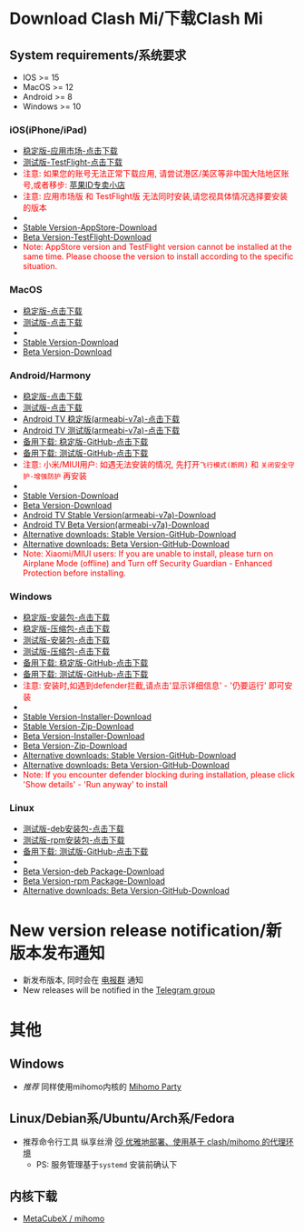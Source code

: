 # Download Clash Mi/下载Clash Mi

## System requirements/系统要求
- IOS >= 15
- MacOS >= 12
- Android >= 8
- Windows >= 10

### iOS(iPhone/iPad)
- [稳定版-应用市场-点击下载](https://apps.apple.com/us/app/clash-mi/id6744321968)
- [测试版-TestFlight-点击下载](https://testflight.apple.com/join/bjHXktB3)
- <font color="red">注意: 如果您的账号无法正常下载应用, 请尝试港区/美区等非中国大陆地区账号,或者移步:  [苹果ID专卖小店](https://dot.karing.app/pi.html?r_c=xda)</font>
- <font color="red">注意: 应用市场版 和 TestFlight版 无法同时安装,请您视具体情况选择要安装的版本</font>
-
- [Stable Version-AppStore-Download](https://apps.apple.com/us/app/clash-mi/id6744321968)
- [Beta Version-TestFlight-Download](https://testflight.apple.com/join/bjHXktB3)
- <font color="red">Note: AppStore version and TestFlight version cannot be installed at the same time. Please choose the version to install according to the specific situation.</font>


### MacOS
- [稳定版-点击下载](https://dot.clashmi.app/client.html?tag=macos-stable)
- [测试版-点击下载](https://dot.clashmi.app/client.html?tag=macos-beta)
-
- [Stable Version-Download](https://dot.clashmi.app/client.html?tag=macos-stable)
- [Beta Version-Download](https://dot.clashmi.app/client.html?tag=macos-beta)


### Android/Harmony
- [稳定版-点击下载](https://dot.clashmi.app/client.html?tag=android-stable)
- [测试版-点击下载](https://dot.clashmi.app/client.html?tag=android-beta)
- [Android TV 稳定版(armeabi-v7a)-点击下载](https://dot.clashmi.app/client.html?tag=android-armv7a-stable)
- [Android TV 测试版(armeabi-v7a)-点击下载](https://dot.clashmi.app/client.html?tag=android-armv7a-beta)
- [备用下载: 稳定版-GitHub-点击下载](https://github.com/KaringX/clashmi/releases/latest)
- [备用下载: 测试版-GitHub-点击下载](https://github.com/KaringX/clashmi/releases)
- <font color="red">注意: 小米/MIUI用户: 如遇无法安装的情况, 先打开`飞行模式(断网)` 和 `关闭安全守护-增强防护` 再安装</font>
-
- [Stable Version-Download](https://dot.clashmi.app/client.html?tag=android-stable)
- [Beta Version-Download](https://dot.clashmi.app/client.html?tag=android-beta)
- [Android TV Stable Version(armeabi-v7a)-Download](https://dot.clashmi.app/client.html?tag=android-armv7a-stable)
- [Android TV Beta Version(armeabi-v7a)-Download](https://dot.clashmi.app/client.html?tag=android-armv7a-beta)
- [Alternative downloads: Stable Version-GitHub-Download](https://github.com/KaringX/clashmi/releases/latest)
- [Alternative downloads: Beta Version-GitHub-Download](https://github.com/KaringX/clashmi/releases)
- <font color="red">Note: Xiaomi/MIUI users: If you are unable to install, please turn on Airplane Mode (offline) and Turn off Security Guardian - Enhanced Protection before installing.</font>

### Windows
- [稳定版-安装包-点击下载](https://dot.clashmi.app/client.html?tag=windows-installer-stable)
- [稳定版-压缩包-点击下载](https://dot.clashmi.app/client.html?tag=windows-zip-stable)
- [测试版-安装包-点击下载](https://dot.clashmi.app/client.html?tag=windows-installer-beta)
- [测试版-压缩包-点击下载](https://dot.clashmi.app/client.html?tag=windows-zip-beta)
- [备用下载: 稳定版-GitHub-点击下载](https://github.com/KaringX/clashmi/releases/latest)
- [备用下载: 测试版-GitHub-点击下载](https://github.com/KaringX/clashmi/releases)
- <font color="red">注意: 安装时,如遇到defender拦截,请点击'显示详细信息' - '仍要运行' 即可安装</font>
-
- [Stable Version-Installer-Download](https://dot.clashmi.app/client.html?tag=windows-installer-stable)
- [Stable Version-Zip-Download](https://dot.clashmi.app/client.html?tag=windows-zip-stable)
- [Beta Version-Installer-Download](https://dot.clashmi.app/client.html?tag=windows-installer-beta)
- [Beta Version-Zip-Download](https://dot.clashmi.app/client.html?tag=windows-zip-beta)
- [Alternative downloads: Stable Version-GitHub-Download](https://github.com/KaringX/clashmi/releases/latest)
- [Alternative downloads: Beta Version-GitHub-Download](https://github.com/KaringX/clashmi/releases)
- <font color="red">Note: If you encounter defender blocking during installation, please click 'Show details' - 'Run anyway' to install</font>


### Linux
- [测试版-deb安装包-点击下载](https://dot.clashmi.app/client.html?tag=linux-deb-beta)
- [测试版-rpm安装包-点击下载](https://dot.clashmi.app/client.html?tag=linux-rpm-beta)
- [备用下载: 测试版-GitHub-点击下载](https://github.com/KaringX/clashmi/releases)
-
- [Beta Version-deb Package-Download](https://dot.clashmi.app/client.html?tag=linux-deb-beta)
- [Beta Version-rpm Package-Download](https://dot.clashmi.app/client.html?tag=linux-rpm-beta)
- [Alternative downloads: Beta Version-GitHub-Download](https://github.com/KaringX/clashmi/releases)

# New version release notification/新版本发布通知
- 新发布版本, 同时会在 [电报群](https://t.me/ClashMiApp) 通知
- New releases will be notified in the [Telegram group](https://t.me/ClashMiApp)


# 其他
## Windows
- *推荐* 同样使用mihomo内核的 [Mihomo Party](https://github.com/mihomo-party-org/mihomo-party/)
## Linux/Debian系/Ubuntu/Arch系/Fedora
- 推荐命令行工具 纵享丝滑 [😼 优雅地部署、使用基于 clash/mihomo 的代理环境](https://github.com/nelvko/clash-for-linux-install?tab=readme-ov-file)
  - PS: 服务管理基于`systemd` 安装前确认下


## 内核下载
- [MetaCubeX / mihomo](https://github.com/MetaCubeX/mihomo/releases/latest)

